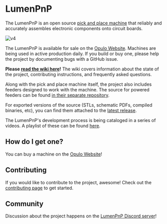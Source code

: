 # LumenPnP

The LumenPnP is an open source [pick and place machine](https://en.wikipedia.org/wiki/Pick-and-place_machine) that reliably and accurately assembles electronic components onto circuit boards.

![v4](./img/v4-iso-hero.png)

The LumenPnP is available for sale on the [Opulo Website](https://www.opulo.io/products/lumenpnp). Machines are being used in active production daily. If you build or buy one, please help the project by documenting bugs with a GitHub issue.

**Please [read the wiki here](https://github.com/opulo-inc/lumenpnp/wiki)!** The wiki covers information about the state of the project, contributing instructions, and frequently asked questions.

Along with the pick and place machine itself, the project also includes feeders designed to work with the machine. The source for powered feeders can be found [in their separate repository](https://github.com/opulo-inc/feeder).

For exported versions of the source (STLs, schematic PDFs, compiled binaries, etc), you can find them attached to the [latest release](https://github.com/opulo-inc/lumenpnp/releases).

The LumenPnP's development process is being cataloged in a series of videos. A playlist of these can be found [here](https://www.youtube.com/playlist?list=PLIeJXmcg1baLBz3x0nCDqkYpKs2IWGHk4).

## How do I get one?

You can buy a machine on the [Opulo Website](https://www.opulo.io/products/lumenpnp)!

## Contributing

If you would like to contribute to the project, awesome! Check out the [contributing page](https://github.com/opulo-inc/lumenpnp/wiki/Contributing) to get started.

## Community

Discussion about the project happens on the [LumenPnP Discord server](https://discordapp.com/invite/TCwy6De)!
